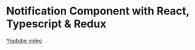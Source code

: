 # Notification Component with React, Typescript & Redux 

[Youtube video](https://youtu.be/XjvqwbQ_j1M)
